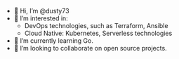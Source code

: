 - 👋 Hi, I’m @dusty73
- 👀 I’m interested in:
   * DevOps technologies, such as Terraform, Ansible
   * Cloud Native: Kubernetes, Serverless technologies
- 🌱 I’m currently learning Go.
- 💞️ I’m looking to collaborate on open source projects.

